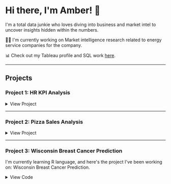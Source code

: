 # Hi there, I'm Amber! 👋

I'm a total data junkie who loves diving into business and market intel to uncover insights hidden within the numbers. 

👩‍💻 I'm currently working on Market intelligence research related to energy service companies for the company.

📊 Check out my Tableau profile and SQL work [here](https://public.tableau.com/app/profile/yining.zeng/vizzes).

---

## Projects

### Project 1: HR KPI Analysis

<details> 
<summary>View Project</summary>
</br>

[Tableau](https://public.tableau.com/views/HRdashboard_16928327379680/HRanalyticsdashboard?:language=zh-TW&:sid=&:display_count=n&:origin=viz_share_link)
 
[![HR KPI Analysis](https://drive.google.com/uc?export=view&id=1W9K0P3PzDyjoBNMEMW88w0fUbGsBiHms)](https://drive.google.com/drive/u/0/folders/1b_dC6NokoEJxdB3TJg6igCtwemin3iSu)


</details>

---

### Project 2: Pizza Sales Analysis

<details>
<summary>View Project</summary>
</br>

[Tableau](https://public.tableau.com/views/PerformanceofPizzaresaurant/Home?:language=zh-TW&:sid=&:display_count=n&:origin=viz_share_link)

[![Pizza Sales Analysis](https://drive.google.com/uc?export=view&id=1ZX97RYpYIFLQ-_MNANtEbPU7Ue0OVeqY)](https://drive.google.com/file/d/1ZX97RYpYIFLQ-_MNANtEbPU7Ue0OVeqY/view?usp=drive_link)

</details>

---

### Project 3: Wisconsin Breast Cancer Prediction

I'm currently learning R language, and here's the project I've been working on: Wisconsin Breast Cancer Prediction.

<details>
<summary>View Code</summary>

```r
## Read the data
data <- read.csv("wisc_bc_data.csv", stringsAsFactors = FALSE)

## View data dimension
dim(data)

## View data structure
str(data)

## Check missing data
sum(is.na(data))

# Load package & pre-process data
library(tidyverse)
data <- select(data, -1) %>%
 mutate_at('diagnosis', as.factor)

## Use stratified sampling
install.packages("sampling")
library(sampling)
set.seed(123)

## Data partitioning, 70% training; 30% testing
train_id <- strata(data, 'diagnosis', size = rev(round(table(data$diagnosis) * 0.7)))$ID_unit
train_data <- data[train_id, ]
test_data <- data[-train_id, ]

## Data modeling
install.packages("caret")
library(caret)
control <- trainControl(method = 'cv', number = 10)
model <- train(diagnosis ~ ., train_data,
 method = 'knn',
 preProcess = c('center', 'scale'),
 trControl = control,
 tuneLength = 5
)

## Result
model[["results"]]

## Model prediction
truth <- test_data$diagnosis
pred <- predict(model, newdata = test_data)
confusionMatrix(table(pred, truth))
